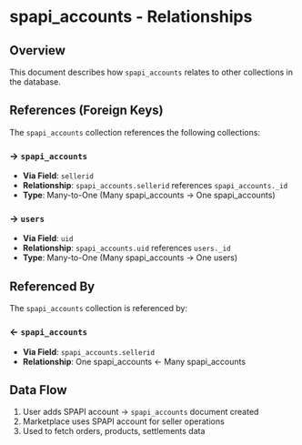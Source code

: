# spapi_accounts - Relationships

## Overview

This document describes how `spapi_accounts` relates to other collections in the database.

## References (Foreign Keys)

The `spapi_accounts` collection references the following collections:

### → `spapi_accounts`

- **Via Field**: `sellerid`
- **Relationship**: `spapi_accounts.sellerid` references `spapi_accounts._id`
- **Type**: Many-to-One (Many spapi_accounts → One spapi_accounts)

### → `users`

- **Via Field**: `uid`
- **Relationship**: `spapi_accounts.uid` references `users._id`
- **Type**: Many-to-One (Many spapi_accounts → One users)

## Referenced By

The `spapi_accounts` collection is referenced by:

### ← `spapi_accounts`

- **Via Field**: `spapi_accounts.sellerid`
- **Relationship**: One spapi_accounts ← Many spapi_accounts

## Data Flow

1. User adds SPAPI account → `spapi_accounts` document created
2. Marketplace uses SPAPI account for seller operations
3. Used to fetch orders, products, settlements data


